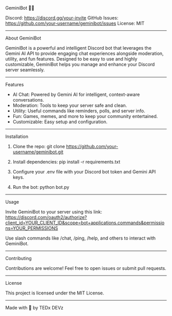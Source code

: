 GeminiBot 🤖✨

Discord: https://discord.gg/your-invite
GitHub Issues: https://github.com/your-username/geminibot/issues
License: MIT

---

About GeminiBot

GeminiBot is a powerful and intelligent Discord bot that leverages the Gemini AI API to provide engaging chat experiences alongside moderation, utility, and fun features. Designed to be easy to use and highly customizable, GeminiBot helps you manage and enhance your Discord server seamlessly.

---

Features

- AI Chat: Powered by Gemini AI for intelligent, context-aware conversations.
- Moderation: Tools to keep your server safe and clean.
- Utility: Useful commands like reminders, polls, and server info.
- Fun: Games, memes, and more to keep your community entertained.
- Customizable: Easy setup and configuration.

---

Installation

1. Clone the repo:
   git clone https://github.com/your-username/geminibot.git

2. Install dependencies:
   pip install -r requirements.txt

3. Configure your .env file with your Discord bot token and Gemini API keys.

4. Run the bot:
   python bot.py

---

Usage

Invite GeminiBot to your server using this link:  
https://discord.com/oauth2/authorize?client_id=YOUR_CLIENT_ID&scope=bot+applications.commands&permissions=YOUR_PERMISSIONS

Use slash commands like /chat, /ping, /help, and others to interact with GeminiBot.

---

Contributing

Contributions are welcome! Feel free to open issues or submit pull requests.

---

License

This project is licensed under the MIT License.

---

Made with 💙 by TEDx DEVz

